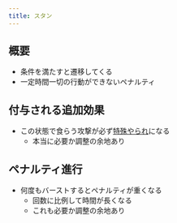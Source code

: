```yaml
---
title: スタン
---
```


## 概要
* 条件を満たすと遷移してくる
* 一定時間一切の行動ができないペナルティ

## 付与される追加効果
* この状態で食らう攻撃が必ず[特殊やられ](0104_counter.md)になる
    * 本当に必要か調整の余地あり

## ペナルティ進行
* 何度もバーストするとペナルティが重くなる
    * 回数に比例して時間が長くなる
    * これも必要か調整の余地あり